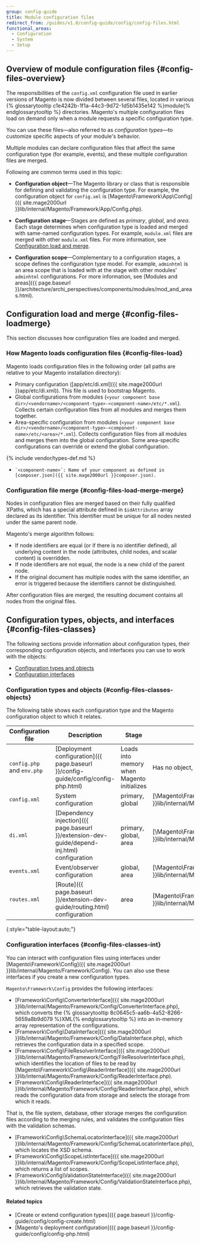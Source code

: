 ```yaml
---
group: config-guide
title: Module configuration files
redirect_from: /guides/v1.0/config-guide/config/config-files.html
functional_areas:
  - Configuration
  - System
  - Setup
---
```


## Overview of module configuration files {#config-files-overview}

The responsibilities of the `config.xml` configuration file used in earlier versions of Magento is now divided between several files, located in various {% glossarytooltip c1e4242b-1f1a-44c3-9d72-1d5b1435e142 %}module{% endglossarytooltip %} directories. Magento's multiple configuration files load on demand only when a module requests a specific configuration type.

You can use these files&mdash;also referred to as *configuration types*&mdash;to customize specific aspects of your module's behavior.

Multiple modules can declare configuration files that affect the same configuration type (for example, events), and these multiple configuration files are merged.

Following are common terms used in this topic:

-   **Configuration object**—The Magento library or class that is responsible for defining and validating the configuration type. For example, the configuration object for <code>config.xml</code> is [Magento\Framework\App\Config]({{ site.mage2000url }}lib/internal/Magento/Framework/App/Config.php).

-   **Configuration stage**—Stages are defined as *primary*, *global*, and *area*. Each stage determines when configuration type is loaded and merged with same-named configuration types. For example, `module.xml` files are merged with other `module.xml` files. For more information, see [Configuration load and merge](#config-files-loadmerge).

-   **Configuration scope**—Complementary to a configuration stages, a scope defines the configuration type model. For example, `adminhtml` is an area scope that is loaded with at the stage with other modules' `adminhtml` configurations. For more information, see [Modules and areas]({{ page.baseurl }}/architecture/archi_perspectives/components/modules/mod_and_areas.html).

## Configuration load and merge {#config-files-loadmerge}

This section discusses how configuration files are loaded and merged.

### How Magento loads configuration files {#config-files-load}

Magento loads configuration files in the following order (all paths are relative to your Magento installation directory):

* Primary configuration ([app/etc/di.xml]({{ site.mage2000url }}app/etc/di.xml)). This file is used to bootstrap Magento.
* Global configurations from modules (`<your component base dir>/<vendorname>/<component-type>-<component-name>/etc/*.xml`). Collects certain configuration files from all modules and merges them together.
* Area-specific configuration from modules (`<your component base dir>/<vendorname>/<component-type>-<component-name>/etc/<area>/*.xml`). Collects configuration files from all modules and merges them into the global configuration. Some area-specific configurations can override or extend the global configuration.

{% include vendor/types-def.md %}

*     `<component-name>`: Name of your component as defined in [composer.json]({{ site.mage2000url }}composer.json).

### Configuration file merge {#config-files-load-merge-merge}

Nodes in configuration files are merged based on their fully qualified XPaths, which has a special attribute defined in `$idAttributes` array declared as its identifier. This identifier must be unique for all nodes nested under the same parent node.

Magento's merge algorithm follows:

* If node identifiers are equal (or if there is no identifier defined), all underlying content in the node (attributes, child nodes, and scalar content) is overridden.
* If node identifiers are not equal, the node is a new child of the parent node.
* If the original document has multiple nodes with the same identifier, an error is triggered because the identifiers cannot be distinguished.

After configuration files are merged, the resulting document contains all nodes from the original files.

## Configuration types, objects, and interfaces {#config-files-classes}

The following sections provide information about configuration types, their corresponding configuration objects, and interfaces you can use to work with the objects:

* [Configuration types and objects](#config-files-classes-objects)
* [Configuration interfaces](#config-files-classes-int)

### Configuration types and objects {#config-files-classes-objects}

The following table shows each configuration type and the Magento configuration object to which it relates.

|Configuration file|Description|Stage|Configuration object|
|--- |--- |--- |--- |
|`config.php` and `env.php`|[Deployment configuration]({{ page.baseurl }}/config-guide/config/config-php.html)|Loads into memory when Magento initializes|Has no object, cannot be customized|
|`config.xml`|System configuration|primary, global|[\Magento\Framework\App\Config]({{ site.mage2000url }}lib/internal/Magento/Framework/App/Config.php)|
|`di.xml`|[Dependency injection]({{ page.baseurl }}/extension-dev-guide/depend-inj.html) configuration|primary, global, area|[\Magento\Framework\ObjectManager\Config]({{ site.mage2000url }}lib/internal/Magento/Framework/ObjectManager/Config/Config.php)|
|`events.xml`|Event/observer configuration|global, area|[\Magento\Framework\Event]({{ site.mage2000url }}lib/internal/Magento/Framework/Event.php)|
|`routes.xml`|[Route]({{ page.baseurl }}/extension-dev-guide/routing.html) configuration|area|[Magento\Framework\App\Route\Config]({{ site.mage2000url }}lib/internal/Magento/Framework/App/Route/Config.php)|
{:style="table-layout:auto;"}

### Configuration interfaces {#config-files-classes-int}

You can interact with configuration files using interfaces under [Magento\Framework\Config]({{ site.mage2000url }}lib/internal/Magento/Framework/Config). You can also use these interfaces if you create a new configuration types.

`Magento\Framework\Config` provides the following interfaces:

* [Framework\Config\ConverterInterface]({{ site.mage2000url }}lib/internal/Magento/Framework/Config/ConverterInterface.php), which converts the {% glossarytooltip 8c0645c5-aa6b-4a52-8266-5659a8b9d079 %}XML{% endglossarytooltip %} into an in-memory array representation of the configurations.
* [Framework\Config\DataInterface]({{ site.mage2000url }}lib/internal/Magento/Framework/Config/DataInterface.php), which retrieves the configuration data in a specified scope.
* [Framework\Config\FileResolverInterface]({{ site.mage2000url }}lib/internal/Magento/Framework/Config/FileResolverInterface.php), which identifies the location of files to be read by [Magento\Framework\Config\ReaderInterface]({{ site.mage2000url }}lib/internal/Magento/Framework/Config/ReaderInterface.php).
* [Framework\Config\ReaderInterface]({{ site.mage2000url }}lib/internal/Magento/Framework/Config/ReaderInterface.php), which reads the configuration data from storage and selects the storage from which it reads.

That is, the file system, database, other storage merges the configuration files according to the merging rules, and validates the configuration files with the validation schemas.

*  [Framework\Config\SchemaLocatorInterface]({{ site.mage2000url }}lib/internal/Magento/Framework/Config/SchemaLocatorInterface.php), which locates the XSD schema.
*  [Framework\Config\ScopeListInterface]({{ site.mage2000url }}lib/internal/Magento/Framework/Config/ScopeListInterface.php), which returns a list of scopes.
*  [Framework\Config\ValidationStateInterface]({{ site.mage2000url }}lib/internal/Magento/Framework/Config/ValidationStateInterface.php), which retrieves the validation state.

#### Related topics

 *  [Create or extend configuration types]({{ page.baseurl }}/config-guide/config/config-create.html)
 *  [Magento's deployment configuration]({{ page.baseurl }}/config-guide/config/config-php.html)
